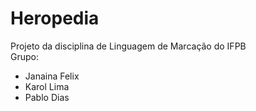 # Heropedia
Projeto da disciplina de Linguagem de Marcação do IFPB  
Grupo:
- Janaina Felix
- Karol Lima
- Pablo Dias

